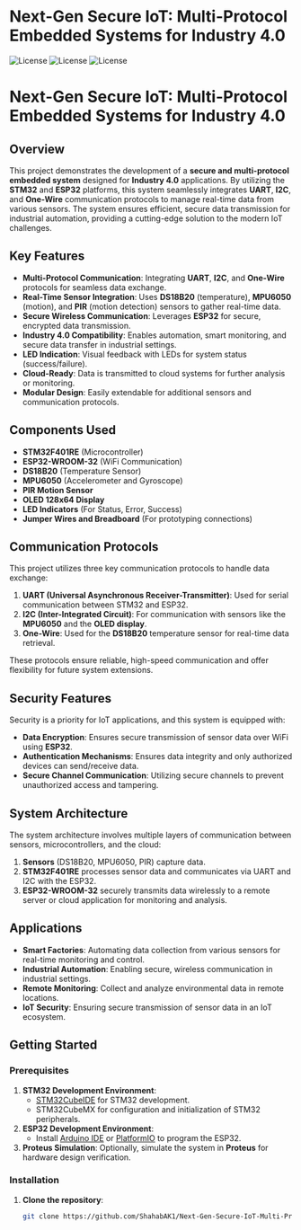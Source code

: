 # Next-Gen Secure IoT: Multi-Protocol Embedded Systems for Industry 4.0
![License](https://img.shields.io/badge/license-MIT-blue.svg)
![License](https://img.shields.io/github/license/ShahabAK1/Next-Gen-Secure-IoT-Multi-Protocol-Embedded-Systems-for-Industry-4.0)
![License](https://img.shields.io/github/license/ShahabAK1/Next-Gen-Secure-IoT-Multi-Protocol-Embedded-Systems-for-Industry-4.0)



# Next-Gen Secure IoT: Multi-Protocol Embedded Systems for Industry 4.0

## Overview
This project demonstrates the development of a **secure and multi-protocol embedded system** designed for **Industry 4.0** applications. By utilizing the **STM32** and **ESP32** platforms, this system seamlessly integrates **UART**, **I2C**, and **One-Wire** communication protocols to manage real-time data from various sensors. The system ensures efficient, secure data transmission for industrial automation, providing a cutting-edge solution to the modern IoT challenges.

## Key Features
- **Multi-Protocol Communication**: Integrating **UART**, **I2C**, and **One-Wire** protocols for seamless data exchange.
- **Real-Time Sensor Integration**: Uses **DS18B20** (temperature), **MPU6050** (motion), and **PIR** (motion detection) sensors to gather real-time data.
- **Secure Wireless Communication**: Leverages **ESP32** for secure, encrypted data transmission.
- **Industry 4.0 Compatibility**: Enables automation, smart monitoring, and secure data transfer in industrial settings.
- **LED Indication**: Visual feedback with LEDs for system status (success/failure).
- **Cloud-Ready**: Data is transmitted to cloud systems for further analysis or monitoring.
- **Modular Design**: Easily extendable for additional sensors and communication protocols.

## Components Used
- **STM32F401RE** (Microcontroller)
- **ESP32-WROOM-32** (WiFi Communication)
- **DS18B20** (Temperature Sensor)
- **MPU6050** (Accelerometer and Gyroscope)
- **PIR Motion Sensor**
- **OLED 128x64 Display**
- **LED Indicators** (For Status, Error, Success)
- **Jumper Wires and Breadboard** (For prototyping connections)

## Communication Protocols
This project utilizes three key communication protocols to handle data exchange:
1. **UART (Universal Asynchronous Receiver-Transmitter)**: Used for serial communication between STM32 and ESP32.
2. **I2C (Inter-Integrated Circuit)**: For communication with sensors like the **MPU6050** and the **OLED display**.
3. **One-Wire**: Used for the **DS18B20** temperature sensor for real-time data retrieval.

These protocols ensure reliable, high-speed communication and offer flexibility for future system extensions.

## Security Features
Security is a priority for IoT applications, and this system is equipped with:
- **Data Encryption**: Ensures secure transmission of sensor data over WiFi using **ESP32**.
- **Authentication Mechanisms**: Ensures data integrity and only authorized devices can send/receive data.
- **Secure Channel Communication**: Utilizing secure channels to prevent unauthorized access and tampering.

## System Architecture
The system architecture involves multiple layers of communication between sensors, microcontrollers, and the cloud:
1. **Sensors** (DS18B20, MPU6050, PIR) capture data.
2. **STM32F401RE** processes sensor data and communicates via UART and I2C with the ESP32.
3. **ESP32-WROOM-32** securely transmits data wirelessly to a remote server or cloud application for monitoring and analysis.

## Applications
- **Smart Factories**: Automating data collection from various sensors for real-time monitoring and control.
- **Industrial Automation**: Enabling secure, wireless communication in industrial settings.
- **Remote Monitoring**: Collect and analyze environmental data in remote locations.
- **IoT Security**: Ensuring secure transmission of sensor data in an IoT ecosystem.

## Getting Started

### Prerequisites
1. **STM32 Development Environment**: 
   - [STM32CubeIDE](https://www.st.com/en/development-tools/stm32cubeide.html) for STM32 development.
   - STM32CubeMX for configuration and initialization of STM32 peripherals.
2. **ESP32 Development Environment**:
   - Install [Arduino IDE](https://www.arduino.cc/en/software) or [PlatformIO](https://platformio.org/) to program the ESP32.
3. **Proteus Simulation**: Optionally, simulate the system in **Proteus** for hardware design verification.

### Installation

1. **Clone the repository**:
   ```bash
   git clone https://github.com/ShahabAK1/Next-Gen-Secure-IoT-Multi-Protocol-Embedded-Systems-for-Industry-4.0.git
